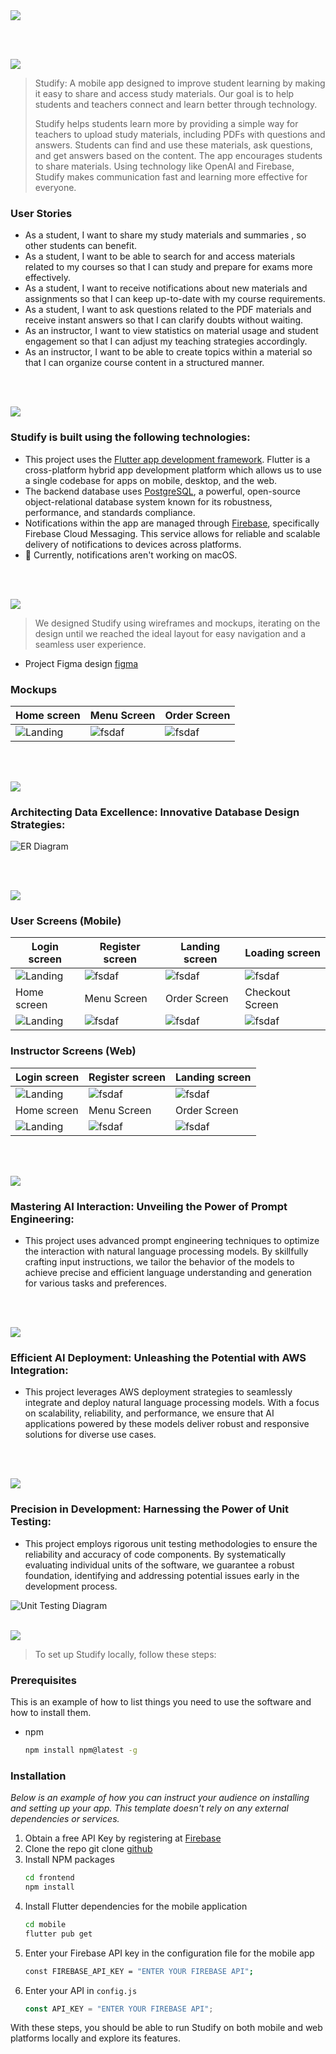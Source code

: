 <img src="./readme/title1.svg"/>

<br><br>

<!-- project philosophy -->
<img src="./readme/title2.svg"/>

> Studify: A mobile app designed to improve student learning by making it easy to share and access study materials. Our goal is to help students and teachers connect and learn better through technology.
>
> Studify helps students learn more by providing a simple way for teachers to upload study materials, including PDFs with questions and answers. Students can find and use these materials, ask questions, and get answers based on the content. The app encourages students to share materials. Using technology like OpenAI and Firebase, Studify makes communication fast and learning more effective for everyone.

### User Stories

- As a student, I want to share my study materials and summaries , so other students can benefit.
- As a student, I want to be able to search for and access materials related to my courses so that I can study and prepare for exams more effectively.
- As a student, I want to receive notifications about new materials and assignments so that I can keep up-to-date with my course requirements.
- As a student, I want to ask questions related to the PDF materials and receive instant answers so that I can clarify doubts without waiting.
- As an instructor, I want to view statistics on material usage and student engagement so that I can adjust my teaching strategies accordingly.
- As an instructor, I want to be able to create topics within a material so that I can organize course content in a structured manner.

<br><br>

<!-- Tech stack -->
<img src="./readme/title3.svg"/>

### Studify is built using the following technologies:

- This project uses the [Flutter app development framework](https://flutter.dev/). Flutter is a cross-platform hybrid app development platform which allows us to use a single codebase for apps on mobile, desktop, and the web.
- The backend database uses [PostgreSQL](https://www.postgresql.org/), a powerful, open-source object-relational database system known for its robustness, performance, and standards compliance.
- Notifications within the app are managed through [Firebase](https://firebase.google.com/), specifically Firebase Cloud Messaging. This service allows for reliable and scalable delivery of notifications to devices across platforms.
- 🚨 Currently, notifications aren't working on macOS.

<br><br>

<!-- UI UX -->
<img src="./readme/title4.svg"/>

> We designed Studify using wireframes and mockups, iterating on the design until we reached the ideal layout for easy navigation and a seamless user experience.

- Project Figma design [figma](https://www.figma.com/file/gY2RkjNNiUb3fWZdRxAb3B/Final-Project?type=design&node-id=0%3A1&mode=design&t=H9cFcGzmbFVlpID6-1)

### Mockups

| Home screen                             | Menu Screen                           | Order Screen                          |
| --------------------------------------- | ------------------------------------- | ------------------------------------- |
| ![Landing](./readme/demo/1440x1024.png) | ![fsdaf](./readme/demo/1440x1024.png) | ![fsdaf](./readme/demo/1440x1024.png) |

<br><br>

<!-- Database Design -->
<img src="./readme/title5.svg"/>

### Architecting Data Excellence: Innovative Database Design Strategies:

 ![ER Diagram](./readme/demo/studify-erd.png)

<br><br>

<!-- Implementation -->
<img src="./readme/title6.svg"/>

### User Screens (Mobile)

| Login screen                              | Register screen                         | Landing screen                          | Loading screen                          |
| ----------------------------------------- | --------------------------------------- | --------------------------------------- | --------------------------------------- |
| ![Landing](https://placehold.co/900x1600) | ![fsdaf](https://placehold.co/900x1600) | ![fsdaf](https://placehold.co/900x1600) | ![fsdaf](https://placehold.co/900x1600) |
| Home screen                               | Menu Screen                             | Order Screen                            | Checkout Screen                         |
| ![Landing](https://placehold.co/900x1600) | ![fsdaf](https://placehold.co/900x1600) | ![fsdaf](https://placehold.co/900x1600) | ![fsdaf](https://placehold.co/900x1600) |

### Instructor Screens (Web)

| Login screen                            | Register screen                       | Landing screen                        |
| --------------------------------------- | ------------------------------------- | ------------------------------------- |
| ![Landing](./readme/demo/1440x1024.png) | ![fsdaf](./readme/demo/1440x1024.png) | ![fsdaf](./readme/demo/1440x1024.png) |
| Home screen                             | Menu Screen                           | Order Screen                          |
| ![Landing](./readme/demo/1440x1024.png) | ![fsdaf](./readme/demo/1440x1024.png) | ![fsdaf](./readme/demo/1440x1024.png) |

<br><br>

<!-- Prompt Engineering -->
<img src="./readme/title7.svg"/>

### Mastering AI Interaction: Unveiling the Power of Prompt Engineering:

- This project uses advanced prompt engineering techniques to optimize the interaction with natural language processing models. By skillfully crafting input instructions, we tailor the behavior of the models to achieve precise and efficient language understanding and generation for various tasks and preferences.

<br><br>

<!-- AWS Deployment -->
<img src="./readme/title8.svg"/>

### Efficient AI Deployment: Unleashing the Potential with AWS Integration:

- This project leverages AWS deployment strategies to seamlessly integrate and deploy natural language processing models. With a focus on scalability, reliability, and performance, we ensure that AI applications powered by these models deliver robust and responsive solutions for diverse use cases.

<br><br>

<!-- Unit Testing -->
<img src="./readme/title9.svg"/>

### Precision in Development: Harnessing the Power of Unit Testing:

- This project employs rigorous unit testing methodologies to ensure the reliability and accuracy of code components. By systematically evaluating individual units of the software, we guarantee a robust foundation, identifying and addressing potential issues early in the development process.

 ![Unit Testing Diagram](./readme/demo/Tests.png) 
<br><br>

<!-- How to run -->
<img src="./readme/title10.svg"/>

> To set up Studify locally, follow these steps:

### Prerequisites

This is an example of how to list things you need to use the software and how to install them.

- npm
  ```sh
  npm install npm@latest -g
  ```

### Installation

_Below is an example of how you can instruct your audience on installing and setting up your app. This template doesn't rely on any external dependencies or services._

1. Obtain a free API Key by registering at [Firebase](https://firebase.google.com/)
2. Clone the repo
   git clone [github](https://github.com/ali-mansour21/Studify-App)
3. Install NPM packages
   ```sh
   cd frontend
   npm install
   ```
4. Install Flutter dependencies for the mobile application
   ```sh
   cd mobile
   flutter pub get
   ```
5. Enter your Firebase API key in the configuration file for the mobile app
   ```sh
   const FIREBASE_API_KEY = "ENTER YOUR FIREBASE API";
   ```
6. Enter your API in `config.js`
   ```js
   const API_KEY = "ENTER YOUR FIREBASE API";
   ```

With these steps, you should be able to run Studify on both mobile and web platforms locally and explore its features.
